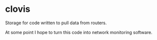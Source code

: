 # clovis
Storage for code written to pull data from routers.

At some point I hope to turn this code into network monitoring software.
